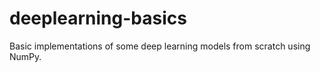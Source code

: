 # deeplearning-basics


Basic implementations of some deep learning models from scratch using NumPy.